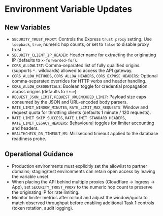 # Environment Variable Updates

## New Variables
- `SECURITY_TRUST_PROXY`: Controls the Express `trust proxy` setting. Use `loopback`, `true`, numeric hop counts, or set to `false` to disable proxy trust.
- `SECURITY_CLIENT_IP_HEADER`: Header name for extracting the originating IP (defaults to `x-forwarded-for`).
- `CORS_ALLOWLIST`: Comma-separated list of fully qualified origins (supports `*.` wildcards) allowed to access the API gateway.
- `CORS_ALLOW_METHODS`, `CORS_ALLOW_HEADERS`, `CORS_EXPOSE_HEADERS`: Optional comma-separated overrides for HTTP verbs and header handling.
- `CORS_ALLOW_CREDENTIALS`: Boolean toggle for credential propagation across origins (defaults to `true`).
- `REQUEST_JSON_LIMIT`, `REQUEST_URLENCODED_LIMIT`: Payload size caps consumed by the JSON and URL-encoded body parsers.
- `RATE_LIMIT_WINDOW_MINUTES`, `RATE_LIMIT_MAX_REQUESTS`: Window and request quota for throttling clients (defaults 1 minute / 120 requests).
- `RATE_LIMIT_SKIP_SUCCESS`, `RATE_LIMIT_STANDARD_HEADERS`, `RATE_LIMIT_LEGACY_HEADERS`: Behavioural toggles for limiter accounting and headers.
- `HEALTHCHECK_DB_TIMEOUT_MS`: Millisecond timeout applied to the database readiness probe.

## Operational Guidance
- Production environments must explicitly set the allowlist to partner domains; staging/test environments can retain open access by leaving the variable unset.
- When placing the API behind multiple proxies (Cloudflare → Ingress → App), set `SECURITY_TRUST_PROXY` to the numeric hop count to preserve the originating IP for rate limiting.
- Monitor limiter metrics after rollout and adjust the window/quota to match observed throughput before enabling additional Task 1 controls (token rotation, audit logging).
